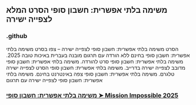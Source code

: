 ## משימה בלתי אפשרית: חשבון סופי הסרט המלא לצפייה ישירה

### .github

הסרט משימה בלתי אפשרית: חשבון סופי לצפייה ישירה – צפו בסרט משימה בלתי אפשרית: חשבון סופי בחינם ללא הורדה עם תרגום מובנה בעברית באיכות טובה 2025. משימה בלתי אפשרית: חשבון סופי סרט להורדה. משימה בלתי אפשרית: חשבון סופי מדובב לצפייה ישירה בדרייב. משימה בלתי אפשרית: חשבון סופי הסרט לצפייה ישירה טלגרם. משימה בלתי אפשרית: חשבון סופי צפה באינטרנט בחינם. משימה בלתי אפשרית: חשבון סופי לצפייה ישירה עם תרגום

### [משימה בלתי אפשרית: חשבון סופי ➤ Mission Impossible 2025](https://watching4khdmovies.blogspot.com/2025/05/mission-impossible-he.html)
